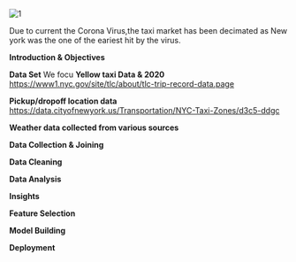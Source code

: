 ![1](https://user-images.githubusercontent.com/16584326/101976413-0e7c3b80-3c13-11eb-87c8-513934739789.jpg)


Due to current the Corona Virus,the taxi market has been decimated as New york was the one of the eariest hit by the virus.



<b>Introduction & Objectives</b>

<b>Data Set</b>
We focu
<b>Yellow taxi Data & 2020</b>
https://www1.nyc.gov/site/tlc/about/tlc-trip-record-data.page

<b>Pickup/dropoff location data</b>
https://data.cityofnewyork.us/Transportation/NYC-Taxi-Zones/d3c5-ddgc

<b>Weather data collected from various sources </b>

<b>Data Collection & Joining</b>


<b>Data Cleaning</b>


<b>Data Analysis</b>


<b>Insights</b>


<b>Feature Selection</b>


<b>Model Building</b>


<b>Deployment</b>


